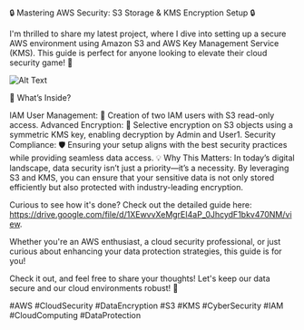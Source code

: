 🔒 Mastering AWS Security: S3 Storage & KMS Encryption Setup 🔒

I'm thrilled to share my latest project, where I dive into setting up a secure AWS environment using Amazon S3 and AWS Key Management Service (KMS). This guide is perfect for anyone looking to elevate their cloud security game! 🚀

<img src="" alt="Alt Text" width="Width" height="Height" title="Title">

📌 What’s Inside?


IAM User Management: 📂 Creation of two IAM users with S3 read-only access.
Advanced Encryption: 🔑 Selective encryption on S3 objects using a symmetric KMS key, enabling decryption by Admin and User1.
Security Compliance: 🛡 Ensuring your setup aligns with the best security practices while providing seamless data access.
💡 Why This Matters:
In today’s digital landscape, data security isn’t just a priority—it’s a necessity. By leveraging S3 and KMS, you can ensure that your sensitive data is not only stored efficiently but also protected with industry-leading encryption.

Curious to see how it's done? Check out the detailed guide here: https://drive.google.com/file/d/1XEwvvXeMgrEI4aP_0JhcydF1bkv470NM/view.

Whether you're an AWS enthusiast, a cloud security professional, or just curious about enhancing your data protection strategies, this guide is for you!

Check it out, and feel free to share your thoughts! Let's keep our data secure and our cloud environments robust! 💪

#AWS #CloudSecurity #DataEncryption #S3 #KMS #CyberSecurity #IAM #CloudComputing #DataProtection
